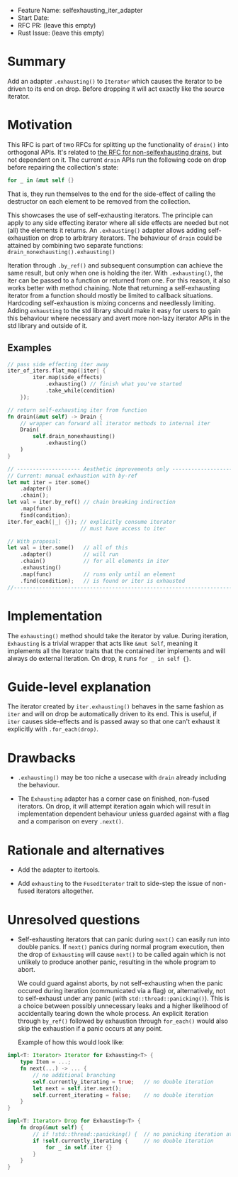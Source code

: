- Feature Name: selfexhausting_iter_adapter
- Start Date:
- RFC PR: (leave this empty)
- Rust Issue: (leave this empty)

# Summary
[summary]: #summary

Add an adapter `.exhausting()` to `Iterator` which causes the iterator to be driven to its end on drop. Before dropping it will act exactly like the source iterator.

# Motivation
[motivation]: #motivation

This RFC is part of two RFCs for splitting up the functionality of `drain()` into orthogonal APIs. It's related to [the RFC for non-selfexhausting drains](https://github.com/Emerentius/rfcs/blob/non-selfexhausting_drain/text/0000-non-selfexhausting_drain.md), but not dependent on it.
The current `drain` APIs run the following code on drop before repairing the collection's state:

```rust
for _ in &mut self {}
```

That is, they run themselves to the end for the side-effect of calling the destructor on each element to be removed from the collection.

This showcases the use of self-exhausting iterators. The principle can apply to any side effecting iterator where all side effects are needed but not (all) the elements it returns. An `.exhausting()` adapter allows adding self-exhaustion on drop to arbitrary iterators.
The behaviour of `drain` could be attained by combining two separate functions:
`drain_nonexhausting().exhausting()`

Iteration through `.by_ref()` and subsequent consumption can achieve the same result, but only when one is holding the iter. With `.exhausting()`, the iter can be passed to a function or returned from one. For this reason, it also works better with method chaining.
Note that returning a self-exhausting iterator from a function should mostly be limited to callback situations. Hardcoding self-exhaustion is mixing concerns and needlessly limiting.
Adding `exhausting` to the std library should make it easy for users to gain this behaviour where necessary and avert more non-lazy iterator APIs in the std library and outside of it.

## Examples
```rust
// pass side effecting iter away
iter_of_iters.flat_map(|iter| {
        iter.map(side_effects)
            .exhausting() // finish what you've started
            .take_while(condition)
    });

// return self-exhausting iter from function
fn drain(&mut self) -> Drain {
    // wrapper can forward all iterator methods to internal iter
    Drain(
        self.drain_nonexhausting()
            .exhausting()
    )
}

// -------------------- Aesthetic improvements only ---------------------
// Current: manual exhaustion with by-ref
let mut iter = iter.some()
    .adapter()
    .chain();
let val = iter.by_ref() // chain breaking indirection
    .map(func)
    find(condition);
iter.for_each(|_| {}); // explicitly consume iterator
                       // must have access to iter

// With proposal:
let val = iter.some()   // all of this
    .adapter()          // will run
    .chain()            // for all elements in iter
    .exhausting()
    .map(func)          // runs only until an element
    .find(condition);   // is found or iter is exhausted
//----------------------------------------------------------------------
```

# Implementation

The `exhausting()` method should take the iterator by value.
During iteration, `Exhausting` is a trivial wrapper that acts like `&mut Self`, meaning it implements all the Iterator traits that the contained iter implements and will always do external iteration. On drop, it runs `for _ in self {}`.

# Guide-level explanation
[guide-level-explanation]: #guide-level-explanation

The iterator created by `iter.exhausting()` behaves in the same fashion as `iter` and will on drop be automatically driven to its end. This is useful, if `iter` causes side-effects and is passed away so that one can't exhaust it explicitly with `.for_each(drop)`.

# Drawbacks
[drawbacks]: #drawbacks
* `.exhausting()` may be too niche a usecase with `drain` already including the behaviour.

* The `Exhausting` adapter has a corner case on finished, non-fused iterators. On drop, it will attempt iteration again which will result in implementation dependent behaviour unless guarded against with a flag and a comparison on every `.next()`.

# Rationale and alternatives
[alternatives]: #alternatives
* Add the adapter to itertools.

* Add `exhausting` to the `FusedIterator` trait to side-step the issue of non-fused iterators altogether.

# Unresolved questions
[unresolved]: #unresolved-questions

* Self-exhausting iterators that can panic during `next()` can easily run into double panics. If `next()` panics during normal program execution,
  then the drop of `Exhausting` will cause `next()` to be called again which is not unlikely to produce another panic, resulting in the whole program to abort.

  We could guard against aborts, by not self-exhausting when the panic occured during iteration (communicated via a flag) or, alternatively, not to self-exhaust under any panic (with `std::thread::panicking()`). This is a choice between possibly unnecessary leaks and a higher likelihood of accidentally tearing down the whole process. An explicit iteration through `by_ref()` followed by exhaustion through `for_each()` would also skip the exhaustion if a panic occurs at any point.

  Example of how this would look like:

```rust
impl<T: Iterator> Iterator for Exhausting<T> {
    type Item = ...;
    fn next(...) -> ... {
        // no additional branching
        self.currently_iterating = true;   // no double iteration
        let next = self.iter.next();
        self.current_iterating = false;    // no double iteration
    }
}

impl<T: Iterator> Drop for Exhausting<T> {
    fn drop(&mut self) {
        // if !std::thread::panicking() {  // no panicking iteration at all
        if !self.currently_iterating {     // no double iteration
            for _ in self.iter {}
        }
    }
}
```
